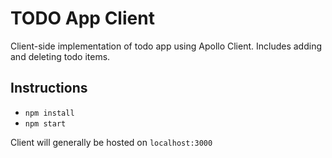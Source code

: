 # TODO App Client

Client-side implementation of todo app using Apollo Client. Includes adding and deleting todo items.

## Instructions

* `npm install`
* `npm start`

Client will generally be hosted on `localhost:3000`
